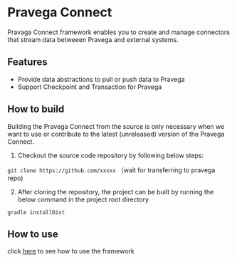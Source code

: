 # Pravega Connect

Pravaga Connect framework enables you to create and manage connectors that stream data betweeen Pravega and external systems.

## Features
- Provide data abstractions to pull or push data to Pravega
- Support Checkpoint and Transaction for Pravega

## How to build
Building the Pravega Connect from the source is only necessary when we want to use or contribute to the latest (unreleased) version of the Pravega Connect.

1. Checkout the source code repository by following below steps:

```git clone https://github.com/xxxxx``` （wait for transferring to pravega repo)

2. After cloning the repository, the project can be built by running the below command in the project root directory

```gradle installDist```

## How to use
click [here](https://github.com/tkx666/pravega-connectors/blob/main/documentations/get-start.md) to see how to use the framework
